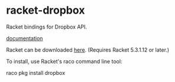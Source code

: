 racket-dropbox
==============

Racket bindings for Dropbox API.

[documentation](http://planet.racket-lang.org/package-source/stchang/dropbox.plt/1/1/planet-docs/dropbox/index.html)

Racket can be downloaded [here](http://racket-lang.org/). (Requires Racket 5.3.1.12 or later.)

To install, use Racket's raco command line tool:

  raco pkg install dropbox